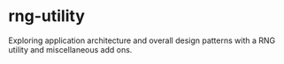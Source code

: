 # rng-utility

Exploring application architecture and overall design patterns with a RNG utility and miscellaneous add ons.
